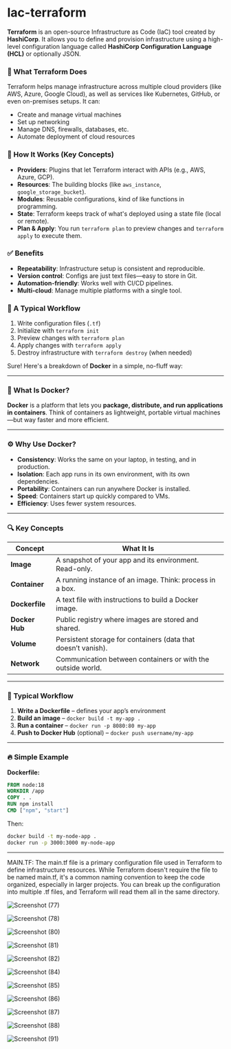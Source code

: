 # Iac-terraform

**Terraform** is an open-source Infrastructure as Code (IaC) tool created by **HashiCorp**. It allows you to define and provision infrastructure using a high-level configuration language called **HashiCorp Configuration Language (HCL)** or optionally JSON.

### 🔧 What Terraform Does
Terraform helps manage infrastructure across multiple cloud providers (like AWS, Azure, Google Cloud), as well as services like Kubernetes, GitHub, or even on-premises setups. It can:
- Create and manage virtual machines
- Set up networking
- Manage DNS, firewalls, databases, etc.
- Automate deployment of cloud resources

### 🧱 How It Works (Key Concepts)
- **Providers**: Plugins that let Terraform interact with APIs (e.g., AWS, Azure, GCP).
- **Resources**: The building blocks (like `aws_instance`, `google_storage_bucket`).
- **Modules**: Reusable configurations, kind of like functions in programming.
- **State**: Terraform keeps track of what's deployed using a state file (local or remote).
- **Plan & Apply**: You run `terraform plan` to preview changes and `terraform apply` to execute them.

### ✅ Benefits
- **Repeatability**: Infrastructure setup is consistent and reproducible.
- **Version control**: Configs are just text files—easy to store in Git.
- **Automation-friendly**: Works well with CI/CD pipelines.
- **Multi-cloud**: Manage multiple platforms with a single tool.

### 🔁 A Typical Workflow
1. Write configuration files (`.tf`)
2. Initialize with `terraform init`
3. Preview changes with `terraform plan`
4. Apply changes with `terraform apply`
5. Destroy infrastructure with `terraform destroy` (when needed)



Sure! Here's a breakdown of **Docker** in a simple, no-fluff way:

---

### 🐳 What Is Docker?

**Docker** is a platform that lets you **package, distribute, and run applications in containers**. Think of containers as lightweight, portable virtual machines—but way faster and more efficient.

---

### ⚙️ Why Use Docker?

- **Consistency**: Works the same on your laptop, in testing, and in production.
- **Isolation**: Each app runs in its own environment, with its own dependencies.
- **Portability**: Containers can run anywhere Docker is installed.
- **Speed**: Containers start up quickly compared to VMs.
- **Efficiency**: Uses fewer system resources.

---

### 🔍 Key Concepts

| Concept        | What It Is                                                  |
|----------------|-------------------------------------------------------------|
| **Image**      | A snapshot of your app and its environment. Read-only.      |
| **Container**  | A running instance of an image. Think: process in a box.    |
| **Dockerfile** | A text file with instructions to build a Docker image.      |
| **Docker Hub** | Public registry where images are stored and shared.         |
| **Volume**     | Persistent storage for containers (data that doesn’t vanish).|
| **Network**    | Communication between containers or with the outside world. |

---

### 🧱 Typical Workflow

1. **Write a Dockerfile** – defines your app’s environment
2. **Build an image** – `docker build -t my-app .`
3. **Run a container** – `docker run -p 8080:80 my-app`
4. **Push to Docker Hub** (optional) – `docker push username/my-app`

---

### 🔥 Simple Example

**Dockerfile:**
```Dockerfile
FROM node:18
WORKDIR /app
COPY . .
RUN npm install
CMD ["npm", "start"]
```

Then:
```bash
docker build -t my-node-app .
docker run -p 3000:3000 my-node-app
```

---


MAIN.TF: The main.tf file is a primary configuration file used in Terraform to define infrastructure resources. While Terraform doesn't require the file to be named main.tf, it's a common naming convention to keep the code organized, especially in larger projects. You can break up the configuration into multiple .tf files, and Terraform will read them all in the same directory.


![Screenshot (77)](https://github.com/user-attachments/assets/ed59b2f6-7e53-493b-95f9-602e8a0bc801)


![Screenshot (78)](https://github.com/user-attachments/assets/57887c48-b1af-4f1c-80d3-817b4ca88429)



![Screenshot (80)](https://github.com/user-attachments/assets/995eca6e-e0ab-48e0-828d-f4d4b555c7c1)

![Screenshot (81)](https://github.com/user-attachments/assets/df65af37-01ce-43ea-9c80-b3e95051f99a)


![Screenshot (82)](https://github.com/user-attachments/assets/0db4ab48-7f0b-45e6-bcb5-0fca9cc5fb44)


![Screenshot (84)](https://github.com/user-attachments/assets/ae2d49f3-6d74-41af-beef-d0f05c5844f1)

![Screenshot (85)](https://github.com/user-attachments/assets/2f21dc89-e823-4f3b-8013-d3a7ab68bb42)



![Screenshot (86)](https://github.com/user-attachments/assets/a3dd3c66-23f3-40cd-8339-2eab1a3d27e3)

![Screenshot (87)](https://github.com/user-attachments/assets/d4bb67ac-9136-43f0-a7a9-0c618dec9f6b)


![Screenshot (88)](https://github.com/user-attachments/assets/664c840e-1ca8-4b7f-bde0-a6d076960e9e)


![Screenshot (91)](https://github.com/user-attachments/assets/21ae59bf-ffc6-46da-9dac-cdf07c0b8978)








